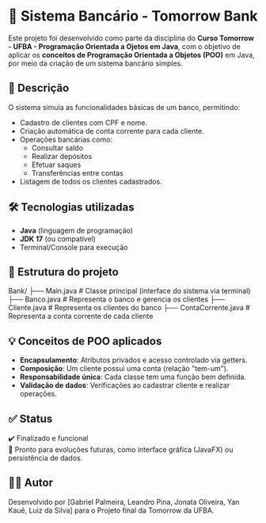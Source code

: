 # 💸 Sistema Bancário - Tomorrow Bank

Este projeto foi desenvolvido como parte da disciplina do **Curso Tomorrow - UFBA - Programação Orientada a Ojetos em Java**, com o objetivo de aplicar os **conceitos de Programação Orientada a Objetos (POO)** em Java, por meio da criação de um sistema bancário simples.

## 📌 Descrição

O sistema simula as funcionalidades básicas de um banco, permitindo:

- Cadastro de clientes com CPF e nome.
- Criação automática de conta corrente para cada cliente.
- Operações bancárias como:
  - Consultar saldo
  - Realizar depósitos
  - Efetuar saques
  - Transferências entre contas
- Listagem de todos os clientes cadastrados.

## 🛠️ Tecnologias utilizadas

- **Java** (linguagem de programação)
- **JDK 17** (ou compatível)
- Terminal/Console para execução

## 📂 Estrutura do projeto

Bank/
├── Main.java # Classe principal (interface do sistema via terminal)
├── Banco.java # Representa o banco e gerencia os clientes
├── Cliente.java # Representa os clientes do banco
├── ContaCorrente.java # Representa a conta corrente de cada cliente

## 💡 Conceitos de POO aplicados

- **Encapsulamento**: Atributos privados e acesso controlado via getters.
- **Composição**: Um cliente possui uma conta (relação "tem-um").
- **Responsabilidade única**: Cada classe tem uma função bem definida.
- **Validação de dados**: Verificações ao cadastrar cliente e realizar operações.

## ✅ Status

✔️ Finalizado e funcional  
🚀 Pronto para evoluções futuras, como interface gráfica (JavaFX) ou persistência de dados.

## 👨‍💻 Autor

Desenvolvido por [Gabriel Palmeira, Leandro Pina, Jonata Oliveira, Yan Kauê, Luiz da Silva] para o Projeto final da Tomorrow da UFBA.  

